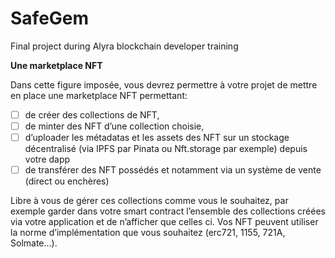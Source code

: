 # SafeGem
Final project during Alyra blockchain developer training 


__Une marketplace NFT__


Dans cette figure imposée, vous devrez permettre à votre projet de mettre en place une marketplace NFT permettant:


- [ ] de créer des collections de NFT,
- [ ] de minter des NFT d’une collection choisie,
- [ ] d’uploader les métadatas et les assets des NFT sur un stockage décentralisé (via IPFS par Pinata ou Nft.storage par exemple) depuis votre dapp
- [ ] de transférer des NFT possédés et notamment via un système de vente (direct ou enchères)

Libre à vous de gérer ces collections comme vous le souhaitez, par exemple garder dans votre smart contract l’ensemble des collections créées via votre application et de n’afficher que celles ci. Vos NFT peuvent utiliser la norme d’implémentation que vous souhaitez (erc721, 1155, 721A, Solmate…).

